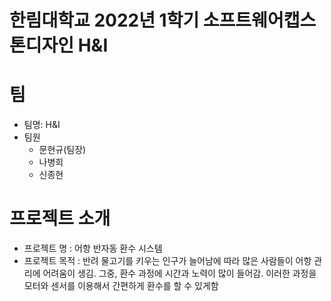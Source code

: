 # 한림대학교 2022년 1학기 소프트웨어캡스톤디자인 H&I
# 팀
- 팀명: H&I
- 팀원
  - 문현규(팀장)
  - 나병희
  - 신종현
 # 프로젝트 소개
 - 프로젝트 명 : 어항 반자동 환수 시스템
 - 프로젝트 목적 : 반려 물고기를 키우는 인구가 늘어남에 따라 많은 사람들이 어항 관리에 어려움이 생김. 그중, 환수 과정에 시간과 노력이 많이 들어감. 이러한 과정을 모터와 센서를 이용해서 간편하게 환수를 할 수 있게함


    

